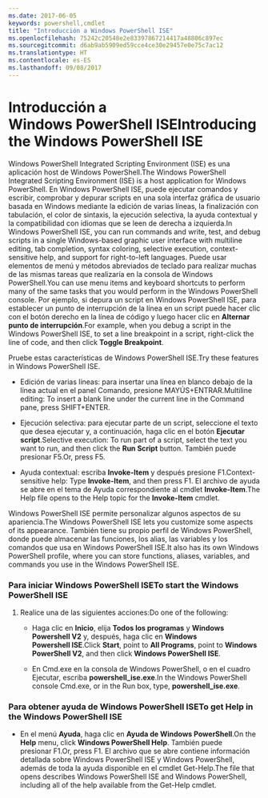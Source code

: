 ```yaml
---
ms.date: 2017-06-05
keywords: powershell,cmdlet
title: "Introducción a Windows PowerShell ISE"
ms.openlocfilehash: 75242c20548e2e83397867214417a48806c897ec
ms.sourcegitcommit: d6ab9ab5909ed59cce4ce30e29457e0e75c7ac12
ms.translationtype: HT
ms.contentlocale: es-ES
ms.lasthandoff: 09/08/2017
---
```

# <a name="introducing-the-windows-powershell-ise"></a><span data-ttu-id="bd02d-103">Introducción a Windows PowerShell ISE</span><span class="sxs-lookup"><span data-stu-id="bd02d-103">Introducing the Windows PowerShell ISE</span></span>
<span data-ttu-id="bd02d-104">Windows PowerShell Integrated Scripting Environment (ISE) es una aplicación host de Windows PowerShell.</span><span class="sxs-lookup"><span data-stu-id="bd02d-104">The Windows PowerShell Integrated Scripting Environment (ISE) is a host application for Windows PowerShell.</span></span> <span data-ttu-id="bd02d-105">En Windows PowerShell ISE, puede ejecutar comandos y escribir, comprobar y depurar scripts en una sola interfaz gráfica de usuario basada en Windows mediante la edición de varias líneas, la finalización con tabulación, el color de sintaxis, la ejecución selectiva, la ayuda contextual y la compatibilidad con idiomas que se leen de derecha a izquierda.</span><span class="sxs-lookup"><span data-stu-id="bd02d-105">In Windows PowerShell ISE, you can run commands and write, test, and debug scripts in a single Windows-based graphic user interface with multiline editing, tab completion, syntax coloring, selective execution, context-sensitive help, and support for right-to-left languages.</span></span>
<span data-ttu-id="bd02d-106">Puede usar elementos de menú y métodos abreviados de teclado para realizar muchas de las mismas tareas que realizaría en la consola de Windows PowerShell.</span><span class="sxs-lookup"><span data-stu-id="bd02d-106">You can use menu items and keyboard shortcuts to perform many of the same tasks that you would perform in the Windows PowerShell console.</span></span>  <span data-ttu-id="bd02d-107">Por ejemplo, si depura un script en Windows PowerShell ISE, para establecer un punto de interrupción de la línea en un script puede hacer clic con el botón derecho en la línea de código y luego hacer clic en **Alternar punto de interrupción**.</span><span class="sxs-lookup"><span data-stu-id="bd02d-107">For example, when you debug a script in the Windows PowerShell ISE, to set a line breakpoint in a script, right-click the line of code, and then click **Toggle Breakpoint**.</span></span>

<span data-ttu-id="bd02d-108">Pruebe estas características de Windows PowerShell ISE.</span><span class="sxs-lookup"><span data-stu-id="bd02d-108">Try these features in Windows PowerShell ISE.</span></span>

- <span data-ttu-id="bd02d-109">Edición de varias líneas: para insertar una línea en blanco debajo de la línea actual en el panel Comando, presione MAYÚS+ENTRAR.</span><span class="sxs-lookup"><span data-stu-id="bd02d-109">Multiline editing: To insert a blank line under the current line in the Command pane, press SHIFT+ENTER.</span></span>

- <span data-ttu-id="bd02d-110">Ejecución selectiva: para ejecutar parte de un script, seleccione el texto que desea ejecutar y, a continuación, haga clic en el botón **Ejecutar script**.</span><span class="sxs-lookup"><span data-stu-id="bd02d-110">Selective execution: To run part of a script, select the text you want to run, and then click the **Run Script** button.</span></span> <span data-ttu-id="bd02d-111">También puede presionar F5.</span><span class="sxs-lookup"><span data-stu-id="bd02d-111">Or, press F5.</span></span>

- <span data-ttu-id="bd02d-112">Ayuda contextual: escriba **Invoke-Item** y después presione F1.</span><span class="sxs-lookup"><span data-stu-id="bd02d-112">Context-sensitive help: Type **Invoke-Item**, and then press F1.</span></span> <span data-ttu-id="bd02d-113">El archivo de ayuda se abre en el tema de Ayuda correspondiente al cmdlet **Invoke-Item**.</span><span class="sxs-lookup"><span data-stu-id="bd02d-113">The Help file opens to the Help topic for the **Invoke-Item** cmdlet.</span></span>

<span data-ttu-id="bd02d-114">Windows PowerShell ISE permite personalizar algunos aspectos de su apariencia.</span><span class="sxs-lookup"><span data-stu-id="bd02d-114">The Windows PowerShell ISE lets you customize some aspects of its appearance.</span></span> <span data-ttu-id="bd02d-115">También tiene su propio perfil de Windows PowerShell, donde puede almacenar las funciones, los alias, las variables y los comandos que usa en Windows PowerShell ISE.</span><span class="sxs-lookup"><span data-stu-id="bd02d-115">It also has its own Windows PowerShell profile, where you can store functions, aliases, variables, and commands you use in the Windows PowerShell ISE.</span></span>

### <a name="to-start-the-windows-powershell-ise"></a><span data-ttu-id="bd02d-116">Para iniciar Windows PowerShell ISE</span><span class="sxs-lookup"><span data-stu-id="bd02d-116">To start the Windows PowerShell ISE</span></span>

1. <span data-ttu-id="bd02d-117">Realice una de las siguientes acciones:</span><span class="sxs-lookup"><span data-stu-id="bd02d-117">Do one of the following:</span></span>

    -   <span data-ttu-id="bd02d-118">Haga clic en **Inicio**, elija **Todos los programas** y **Windows Powershell V2** y, después, haga clic en **Windows Powershell ISE**.</span><span class="sxs-lookup"><span data-stu-id="bd02d-118">Click **Start**, point to **All Programs**, point to **Windows PowerShell V2**, and then click **Windows PowerShell ISE**.</span></span>

    -   <span data-ttu-id="bd02d-119">En Cmd.exe en la consola de Windows PowerShell, o en el cuadro Ejecutar, escriba **powershell_ise.exe**.</span><span class="sxs-lookup"><span data-stu-id="bd02d-119">In the Windows PowerShell console Cmd.exe, or in the Run box, type, **powershell_ise.exe**.</span></span>

### <a name="to-get-help-in-the-windows-powershell-ise"></a><span data-ttu-id="bd02d-120">Para obtener ayuda de Windows PowerShell ISE</span><span class="sxs-lookup"><span data-stu-id="bd02d-120">To get Help in the Windows PowerShell ISE</span></span>

- <span data-ttu-id="bd02d-121">En el menú **Ayuda**, haga clic en **Ayuda de Windows PowerShell**.</span><span class="sxs-lookup"><span data-stu-id="bd02d-121">On the **Help** menu, click **Windows PowerShell Help**.</span></span> <span data-ttu-id="bd02d-122">También puede presionar F1.</span><span class="sxs-lookup"><span data-stu-id="bd02d-122">Or, press F1.</span></span> <span data-ttu-id="bd02d-123">El archivo que se abre contiene información detallada sobre Windows PowerShell ISE y Windows PowerShell, además de toda la ayuda disponible en el cmdlet Get-Help.</span><span class="sxs-lookup"><span data-stu-id="bd02d-123">The file that opens describes Windows PowerShell ISE and Windows PowerShell, including all of the help available from the Get-Help cmdlet.</span></span>

